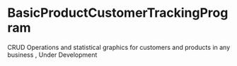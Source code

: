 # BasicProductCustomerTrackingProgram

CRUD Operations and statistical graphics for customers and products in any business
,
Under Development
